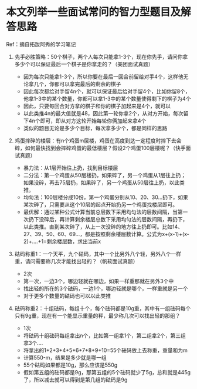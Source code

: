 # 本文列举一些面试常问的智力型题目及解答思路
Ref：摘自拓跋阿秀的学习笔记

1. 先手必胜策略：50个棋子，两个人每次只能拿1-3个，现在你先手，请问你拿多少个可以保证最后一个棋子是你拿走的？（美团面试真题）
    - 因为每次只能拿1-3个，所以你要在最后一回合前留给对手4个，这样他无论拿几个，你都可以拿完最后的剩余的棋子
    - 因此每次都给对手留4n个，就可以保证最后给对手留4个，比如你留8个，他拿1-3中的某个数量，你都可以拿1-3中的某个数量使得剩下的棋子为4个
    - 因此，只要每回合对方拿的棋子和你的棋子加起来是4个，就可以
    - 以此类推4n的最大值就是48，因此第一轮你拿2个，从对方开始，每次留下4n个即可，即从对方这轮开始每轮你俩加起来拿4个
    - 类似的题目无论是多少个目标，每次拿多少个，都是同样的思路

2. 鸡蛋摔碎的楼层：有n个鸡蛋m层楼，鸡蛋在高度到达一定程度时摔下去会碎，如何最快找到会摔碎鸡蛋的最低楼层？假设2个鸡蛋100层楼呢？（快手面试真题）
    - 暴力法：从1层开始往上扔，找到目标楼层
    - 二分法：第一个鸡蛋从50层楼扔，如果碎了，另一个鸡蛋从1层往上扔；如果没碎，再去75层扔，如果碎了，另一个鸡蛋从50层往上扔，以此类推。
    - 均匀法：100层楼分成10份，第一个鸡蛋分别从10、20、30...扔下，如果某次碎了，只需要从这个10层的起点开始扔另一个鸡蛋找楼层即可。
    - 最优解：通过某种公式计算当前总层数下采用均匀法的层数间隔，当第一次扔下没碎后，再计算剩余楼层总数下采用均匀法的层数间隔，再扔下，以此类推。直到某次碎了，从上一次没碎的地方往上扔即可。比如14、27、39、50、60、69...，都是按照剩余楼层数计算。公式为x+(x-1)+(x-2)+....+1=剩余楼层数，求出当前x

3. 砝码称重1：一个天平，九个砝码，其中一个比另外八个轻，另外八个一样重，请问需要称几次才能找出轻的？（帆软面试真题）
    - 2次
    - 第一次，一边3个，哪边轻就在哪边，如果一样重那就在另外3个中
    - 找出轻的所在的3个砝码，一边1个，哪边轻就是哪个，一样重就是另一个
    - 对于更多个数量的砝码也可以以此类推

4. 砝码称重2：十组砝码，每组十个，每个砝码都是10g重，其中有一组砝码每个只有9g重，现在有一个能显示重量的秤，最少称几次可以找出轻的那组？
    - 1次
    - 将砝码十组砝码每组拿出n个，比如第一组拿1个，第二组拿2个，第三组拿3个....
    - 将拿出的1+2+3+4+5+6+7+8+9+10=55个砝码放上去称重，重量和为m
    - 计算550-m，结果是多少就是哪一组
    - 55个砝码如果都是10g，那么应该是550g
    - 假如第五组的砝码都是9g，那第五组的5个砝码就少了5g，总和就是445g了，所以减去就可以得到是第几组的砝码是9g